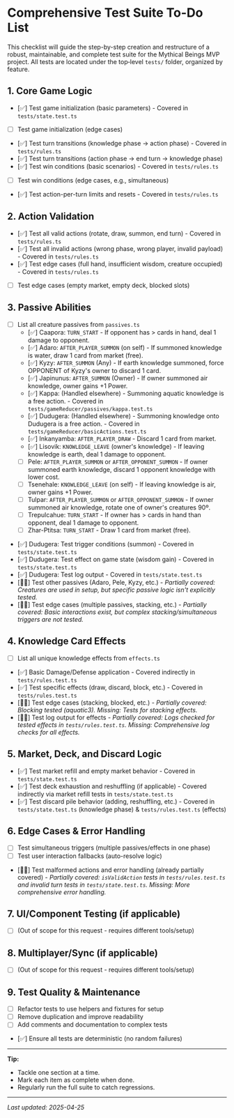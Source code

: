 # Comprehensive Test Suite To-Do List

This checklist will guide the step-by-step creation and restructure of a robust, maintainable, and complete test suite for the Mythical Beings MVP project. All tests are located under the top‑level `tests/` folder, organized by feature.

## 1. Core Game Logic
- [✅] Test game initialization (basic parameters) - Covered in `tests/state.test.ts`
- [ ] Test game initialization (edge cases)
- [✅] Test turn transitions (knowledge phase -> action phase) - Covered in `tests/rules.ts`
- [✅] Test turn transitions (action phase -> end turn -> knowledge phase)
- [✅] Test win conditions (basic scenarios) - Covered in `tests/rules.ts`
- [ ] Test win conditions (edge cases, e.g., simultaneous)
- [✅] Test action-per-turn limits and resets - Covered in `tests/rules.ts`

## 2. Action Validation
- [✅] Test all valid actions (rotate, draw, summon, end turn) - Covered in `tests/rules.ts`
- [✅] Test all invalid actions (wrong phase, wrong player, invalid payload) - Covered in `tests/rules.ts`
- [✅] Test edge cases (full hand, insufficient wisdom, creature occupied) - Covered in `tests/rules.ts`
- [ ] Test edge cases (empty market, empty deck, blocked slots)

## 3. Passive Abilities
- [ ] List all creature passives from `passives.ts`
  - [✅] Caapora: `TURN_START` - If opponent has > cards in hand, deal 1 damage to opponent.
  - [✅] Adaro: `AFTER_PLAYER_SUMMON` (on self) - If summoned knowledge is water, draw 1 card from market (free).
  - [✅] Kyzy: `AFTER_SUMMON` (Any) - If earth knowledge summoned, force OPPONENT of Kyzy's owner to discard 1 card.
  - [✅] Japinunus: `AFTER_SUMMON` (Owner) - If owner summoned air knowledge, owner gains +1 Power.
  - [✅] Kappa: (Handled elsewhere) - Summoning aquatic knowledge is a free action. - Covered in `tests/gameReducer/passives/kappa.test.ts`
  - [✅] Dudugera: (Handled elsewhere) - Summoning knowledge onto Dudugera is a free action. - Covered in `tests/gameReducer/basicActions.test.ts`
  - [✅] Inkanyamba: `AFTER_PLAYER_DRAW` - Discard 1 card from market.
  - [✅] Lisovik: `KNOWLEDGE_LEAVE` (owner's knowledge) - If leaving knowledge is earth, deal 1 damage to opponent.
  - [ ] Pele: `AFTER_PLAYER_SUMMON` or `AFTER_OPPONENT_SUMMON` - If owner summoned earth knowledge, discard 1 opponent knowledge with lower cost.
  - [ ] Tsenehale: `KNOWLEDGE_LEAVE` (on self) - If leaving knowledge is air, owner gains +1 Power.
  - [ ] Tulpar: `AFTER_PLAYER_SUMMON` or `AFTER_OPPONENT_SUMMON` - If owner summoned air knowledge, rotate one of owner's creatures 90º.
  - [ ] Trepulcahue: `TURN_START` - If owner has > cards in hand than opponent, deal 1 damage to opponent.
  - [ ] Zhar-Ptitsa: `TURN_START` - Draw 1 card from market (free).
- [✅] Dudugera: Test trigger conditions (summon) - Covered in `tests/state.test.ts`
- [✅] Dudugera: Test effect on game state (wisdom gain) - Covered in `tests/state.test.ts`
- [✅] Dudugera: Test log output - Covered in `tests/state.test.ts`
- [🤼🏾] Test other passives (Adaro, Pele, Kyzy, etc.) - *Partially covered: Creatures are used in setup, but specific passive logic isn't explicitly tested.*
- [🤼🏾] Test edge cases (multiple passives, stacking, etc.) - *Partially covered: Basic interactions exist, but complex stacking/simultaneous triggers are not tested.*

## 4. Knowledge Card Effects
- [ ] List all unique knowledge effects from `effects.ts`
- [✅] Basic Damage/Defense application - Covered indirectly in `tests/rules.test.ts`
- [✅] Test specific effects (draw, discard, block, etc.) - Covered in `tests/rules.test.ts`
- [🤼🏾] Test edge cases (stacking, blocked, etc.) - *Partially covered: Blocking tested (aquatic3). Missing: Tests for stacking effects.*
- [🤼🏾] Test log output for effects - *Partially covered: Logs checked for tested effects in `tests/rules.test.ts`. Missing: Comprehensive log checks for all effects.*

## 5. Market, Deck, and Discard Logic
- [✅] Test market refill and empty market behavior - Covered in `tests/state.test.ts`
- [✅] Test deck exhaustion and reshuffling (if applicable) - Covered indirectly via market refill tests in `tests/state.test.ts`
- [✅] Test discard pile behavior (adding, reshuffling, etc.) - Covered in `tests/state.test.ts` (knowledge phase) & `tests/rules.test.ts` (effects)

## 6. Edge Cases & Error Handling
- [ ] Test simultaneous triggers (multiple passives/effects in one phase)
- [ ] Test user interaction fallbacks (auto-resolve logic)
- [🤼🏾] Test malformed actions and error handling (already partially covered) - *Partially covered: `isValidAction` tests in `tests/rules.test.ts` and invalid turn tests in `tests/state.test.ts`. Missing: More comprehensive error handling.*

## 7. UI/Component Testing (if applicable)
- [ ] (Out of scope for this request - requires different tools/setup)

## 8. Multiplayer/Sync (if applicable)
- [ ] (Out of scope for this request - requires different tools/setup)

## 9. Test Quality & Maintenance
- [ ] Refactor tests to use helpers and fixtures for setup
- [ ] Remove duplication and improve readability
- [ ] Add comments and documentation to complex tests
- [✅] Ensure all tests are deterministic (no random failures)

---

**Tip:**
- Tackle one section at a time.
- Mark each item as complete when done.
- Regularly run the full suite to catch regressions.

---

*Last updated: 2025-04-25*
